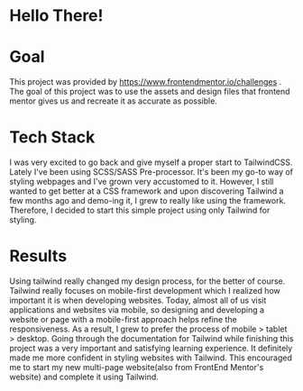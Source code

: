 # Hello There!

# Goal
This project was provided by https://www.frontendmentor.io/challenges . The goal of this project was to use the assets and design files that frontend mentor gives us
and recreate it as accurate as possible. 

# Tech Stack
I was very excited to go back and give myself a proper start to TailwindCSS. Lately I've been using SCSS/SASS Pre-processor. It's been my go-to way of styling 
webpages and I've grown very accustomed to it. However, I still wanted to get better at a CSS framework and upon discovering Tailwind a few months ago and 
demo-ing it, I grew to really like using the framework. Therefore, I decided to start this simple project using only Tailwind for styling. 

# Results
Using tailwind really changed my design process, for the better of course. Tailwind really focuses on mobile-first development which I realized how important it is
when developing websites. Today, almost all of us visit applications and websites via mobile, so designing and developing a website or page with a mobile-first
approach helps refine the responsiveness. As a result, I grew to prefer the process of mobile > tablet > desktop. Going through the documentation for Tailwind while
finishing this project was a very important and satisfying learning experience. It definitely made me more confident in styling websites with Tailwind. 
This encouraged me to start my new multi-page website(also from FrontEnd Mentor's website) and complete it using Tailwind. 
